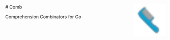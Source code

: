 <img src="./static/logo.svg" style="float:right;height:100px"/>
# Comb
 
Comprehension Combinators for Go
